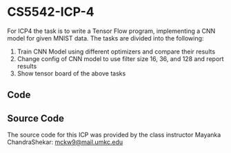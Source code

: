 # CS5542-ICP-4
For ICP4 the task is to write a Tensor Flow program, implementing a CNN model for given MNIST data. The tasks are divided into the following:

1. Train CNN Model using different optimizers and compare their results
2. Change config of CNN model to use filter size 16, 36, and 128 and report results
3. Show tensor board of the above tasks



## Code



## Source Code

The source code for this ICP was provided by the class instructor Mayanka ChandraShekar: [mckw9@mail.umkc.edu](https://github.com/djyuhn/CS5560-ICP/blob/master/KDM-ICP7/mckw9@mail.umkc.edu)


